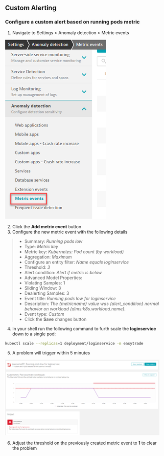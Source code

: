 ## Custom Alerting

### Configure a custom alert based on running pods metric

1. Navigate to Settings > Anomaly detection > Metric events

![metric_events](../../../assets/images/k8s_metric_events.png)

2. Click the **Add metric event** button
3. Configure the new metric event with the following details
>- Summary: *Running pods low*
>- Type: *Metric key*
>- Metric key: *Kubernetes: Pod count (by workload)*
>- Aggregation: *Maximum*
>- Configure an entity filter: *Name equals loginservice*
>- Threshold: *3*
>- Alert condition: *Alert if metric is below*
>- Advanced Model Properties: 
>- Violating Samples: 1
>- Sliding Window: 3
>- Dealerting Samples: 3
>- Event title: *Running pods low for loginservice*
>- Description: *The {metricname} value was {alert_condition} normal behavior on workload {dims:k8s.workload.name}.*
>- Event type: *Custom*
>- Click the **Save** changes button
4. In your shell run the following command to furth scale the **loginservice** down to a single pod:

```bash
kubectl scale --replicas=1 deployment/loginservice -n easytrade
```

5. A problem will trigger within 5 minutes

![metric_problem](../../../assets/images/k8s_metric_problem.png)

6. Adjust the threshold on the previously created metric event to **1** to clear the problem
